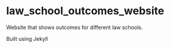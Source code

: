# law_school_outcomes_website

Website that shows outcomes for different law schools. 

Built using Jekyll
